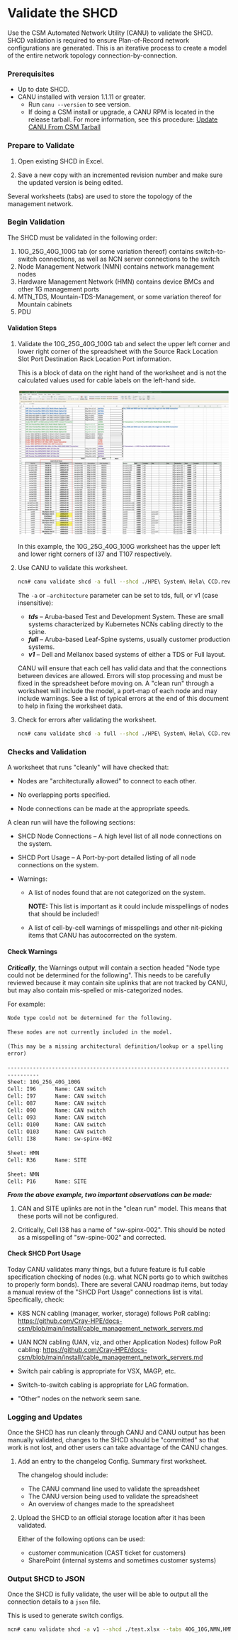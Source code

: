 # Validate the SHCD

Use the CSM Automated Network Utility (CANU) to validate the SHCD. SHCD validation is required to ensure Plan-of-Record network configurations are generated. This is an iterative process to create a model of the entire network topology connection-by-connection.

### Prerequisites

- Up to date SHCD.
- CANU installed with version 1.1.11 or greater.
  - Run `canu --version` to see version.
  - If doing a CSM install or upgrade, a CANU RPM is located in the release tarball. For more information, see this procedure: [Update CANU From CSM Tarball](update_canu_from_csm_tarball.md)

### Prepare to Validate

1. Open existing SHCD in Excel.

1. Save a new copy with an incremented revision number and make sure the updated version is being edited.

Several worksheets (tabs) are used to store the topology of the management network.

### Begin Validation

The SHCD must be validated in the following order:

  1. 10G_25G_40G_100G tab (or some variation thereof) contains switch-to-switch connections, as well as NCN server connections to the switch
  2. Node Management Network (NMN) contains network management nodes
  3. Hardware Management Network (HMN) contains device BMCs and other 1G management ports
  4. MTN_TDS, Mountain-TDS-Management, or some variation thereof for Mountain cabinets
  5. PDU

#### Validation Steps

1. Validate the 10G_25G_40G_100G tab and select the upper left corner and lower right corner of the spreadsheet with the Source Rack Location Slot Port Destination Rack Location Port information.

   This is a block of data on the right hand of the worksheet and is not the calculated values used for cable labels on the left-hand side.

   ![](./img/shcd_example.png)

   In this example, the 10G_25G_40G_100G worksheet has the upper left and lower right corners of I37 and T107 respectively.

1. Use CANU to validate this worksheet.

   ```bash
   ncn# canu validate shcd -a full --shcd ./HPE\ System\ Hela\ CCD.revA27.xlsx --tabs 10G_25G_40G_100G --corners I37,T107
   ```

   The `-a` or `–architecture` parameter can be set to tds, full, or v1 (case insensitive):

   * ***tds*** – Aruba-based Test and Development System. These are small systems characterized by Kubernetes NCNs cabling directly to the spine.
   * ***full*** – Aruba-based Leaf-Spine systems, usually customer production systems.
   * ***v1*** – Dell and Mellanox based systems of either a TDS or Full layout.

   CANU will ensure that each cell has valid data and that the connections between devices are allowed. Errors will stop processing and must be fixed in the spreadsheet before moving on. A "clean run" through a worksheet will include the model, a port-map of each node and may include warnings. See a list of typical errors at the end of this document to help in fixing the worksheet data.

1. Check for errors after validating the worksheet.

   ```bash
   ncn# canu validate shcd -a full --shcd ./HPE\ System\ Hela\ CCD.revA27.xlsx --tabs 10G_25G_40G_100G,NMN --corners I37,T107,J15,T16 --log DEBUG
   ```

### Checks and Validation

A worksheet that runs "cleanly" will have checked that:

   * Nodes are "architecturally allowed" to connect to each other.

   * No overlapping ports specified.

   * Node connections can be made at the appropriate speeds.

A clean run will have the following sections:

  * SHCD Node Connections – A high level list of all node connections on the system.

  * SHCD Port Usage – A Port-by-port detailed listing of all node connections on the system.

  * Warnings:

    * A list of nodes found that are not categorized on the system.

      **NOTE:** This list is important as it could include misspellings of nodes that should be included!

    * A list of cell-by-cell warnings of misspellings and other nit-picking items that CANU has autocorrected on the system.


#### Check Warnings

***Critically***, the Warnings output will contain a section headed "Node type could not be determined for the following". This needs to be carefully reviewed because it may contain site uplinks that are not tracked by CANU, but may also contain mis-spelled or mis-categorized nodes.

For example:

```text
Node type could not be determined for the following.

These nodes are not currently included in the model.

(This may be a missing architectural definition/lookup or a spelling error)

--------------------------------------------------------------------------------
Sheet: 10G_25G_40G_100G
Cell: I96      Name: CAN switch
Cell: I97      Name: CAN switch
Cell: O87      Name: CAN switch
Cell: O90      Name: CAN switch
Cell: O93      Name: CAN switch
Cell: O100     Name: CAN switch
Cell: O103     Name: CAN switch
Cell: I38      Name: sw-spinx-002

Sheet: HMN
Cell: R36      Name: SITE

Sheet: NMN
Cell: P16      Name: SITE
```

***From the above example, two important observations can be made:***

1. CAN and SITE uplinks are not in the "clean run" model. This means that these ports will not be configured.

2. Critically, Cell I38 has a name of "sw-spinx-002". This should be noted as a misspelling of "sw-spine-002" and corrected.


#### Check SHCD Port Usage

Today CANU validates many things, but a future feature is full cable specification checking of nodes (e.g. what NCN ports go to which switches to properly form bonds).  There are several CANU roadmap items, but today a manual review of the "SHCD Port Usage" connections list is vital. Specifically, check:

* K8S NCN cabling (manager, worker, storage) follows PoR cabling: https://github.com/Cray-HPE/docs-csm/blob/main/install/cable_management_network_servers.md

* UAN NCN cabling (UAN, viz, and other Application Nodes) follow PoR cabling: https://github.com/Cray-HPE/docs-csm/blob/main/install/cable_management_network_servers.md

* Switch pair cabling is appropriate for VSX, MAGP, etc.

* Switch-to-switch cabling is appropriate for LAG formation.

* "Other" nodes on the network seem sane.


### Logging and Updates

Once the SHCD has run cleanly through CANU and CANU output has been manually validated, changes to the SHCD should be "committed" so that work is not lost, and other users can take advantage of the CANU changes.

1. Add an entry to the changelog Config. Summary first worksheet.

   The changelog should include:

   * The CANU command line used to validate the spreadsheet
   * The CANU version being used to validate the spreadsheet
   * An overview of changes made to the spreadsheet

1. Upload the SHCD to an official storage location after it has been validated.

   Either of the following options can be used:

   * customer communication (CAST ticket for customers)
   * SharePoint (internal systems and sometimes customer systems)

### Output SHCD to JSON

Once the SHCD is fully validate, the user will be able to output all the connection details to a `json` file.

This is used to generate switch configs.

```bash
ncn# canu validate shcd -a v1 --shcd ./test.xlsx --tabs 40G_10G,NMN,HMN --corners I12,S37,I9,S20,I20,S31  --json --out cabling.json
```


